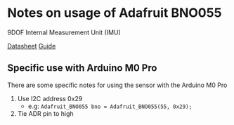 # Notes on usage of Adafruit BNO055
9DOF Internal Measurement Unit (IMU)

[Datasheet](http://www.adafruit.com/datasheets/BST_BNO055_DS000_12.pdf)
[Guide](https://learn.adafruit.com/adafruit-bno055-absolute-orientation-sensor/overview)

## Specific use with Arduino M0 Pro
There are some specific notes for using the sensor with the Arduino M0 Pro
1. Use I2C address 0x29
    * e.g: `Adafruit_BNO055 bno = Adafruit_BNO055(55, 0x29);`
2. Tie ADR pin to high
